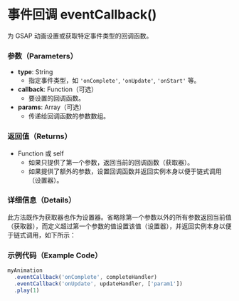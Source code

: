 # 事件回调 eventCallback()

为 GSAP 动画设置或获取特定事件类型的回调函数。

### 参数（Parameters）

- **type**: String
  - 指定事件类型，如 `'onComplete'`, `'onUpdate'`, `'onStart'` 等。
- **callback**: Function（可选）
  - 要设置的回调函数。
- **params**: Array（可选）
  - 传递给回调函数的参数数组。

### 返回值（Returns）

- Function 或 self
  - 如果只提供了第一个参数，返回当前的回调函数（获取器）。
  - 如果提供了额外的参数，设置回调函数并返回实例本身以便于链式调用（设置器）。

### 详细信息（Details）

此方法既作为获取器也作为设置器。省略除第一个参数以外的所有参数返回当前值（获取器），而定义超过第一个参数的值设置该值（设置器），并返回实例本身以便于链式调用，如下所示：

### 示例代码（Example Code）

```javascript
myAnimation
  .eventCallback('onComplete', completeHandler)
  .eventCallback('onUpdate', updateHandler, ['param1'])
  .play(1)
```
